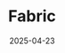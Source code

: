 ---  
layout: startup_page  
title: "Fabric"  
id: "fabric.inc"  
permalink: "/fabricfabric.inc04232025/"  
website: "https://fabric.inc"  
funding_round: "Series A"  
funding_amount: "$13.5M"  
investors: "Nuveen"  
about: "Fabric, through its subsidiary Intellicar, provides data and energy solutions for the EV and automotive industries in India. It currently serves over 300,000 EVs and aims to accelerate the adoption of sustainable transportation through its technology."  
markets: "E-Commerce, E-Commerce Platforms, Retail Technology, SaaS, Wholesale"  
hq: "Seattle, Washington, United States"  
founded_year: "2016"  
linkedin: "https://www.linkedin.com/company/teamfabric"  
twitter: "https://twitter.com/fabric_commerce"  
instagram: ""  
facebook: "https://www.facebook.com/teamfabric/"  
crunchbase: "https://www.crunchbase.com/organization/fabric-3ad9"  
pitchbook: "https://pitchbook.com/profiles/company/151952-50"  

date_display: "23-Apr-2025"  
date: "2025-04-23"

# SEO Optimization  
meta_title: "Fabric - Series A Funding ($13.5M)"  
meta_description: "Fabric, Fabric, through its subsidiary Intellicar, provides data and energy solutions for the EV and automotive industries in India. It currently serves over ..."  
meta_keywords: "Fabric, E-Commerce, E-Commerce Platforms, Retail Technology, SaaS, Wholesale, Series A funding"  
canonical_url: "https://startup.projectstartups.com/fabricfabric.inc04232025/"  
---
